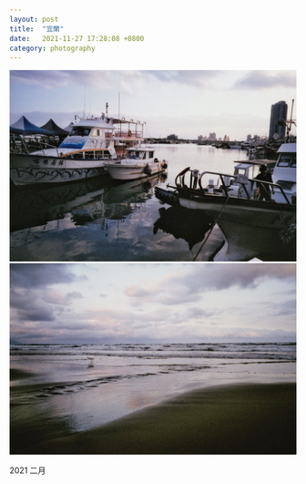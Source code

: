 ```yaml
---
layout: post
title:  "宜蘭"
date:   2021-11-27 17:28:08 +0800 
category: photography
---
```

![](/photography/assets/yilan2021/yilan2021_1.jpg)
![](/photography/assets/yilan2021/yilan2021_2.jpg)

2021 二月
